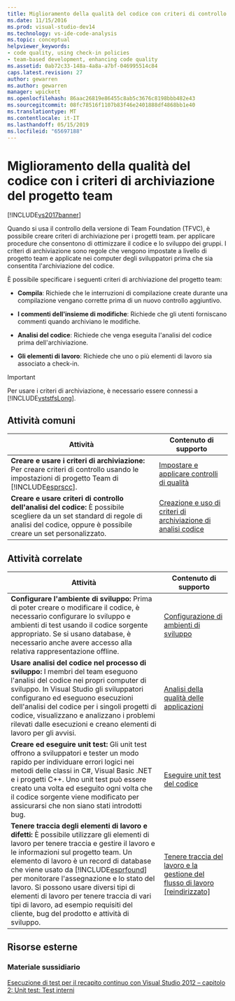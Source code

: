 ```yaml
---
title: Miglioramento della qualità del codice con criteri di controllo del progetto Team | Microsoft Docs
ms.date: 11/15/2016
ms.prod: visual-studio-dev14
ms.technology: vs-ide-code-analysis
ms.topic: conceptual
helpviewer_keywords:
- code quality, using check-in policies
- team-based development, enhancing code quality
ms.assetid: 0ab72c33-148a-4a8a-a7bf-046995514c84
caps.latest.revision: 27
author: gewarren
ms.author: gewarren
manager: wpickett
ms.openlocfilehash: 86aac26819e86455c8ab5c3676c8198bbb482e43
ms.sourcegitcommit: 08fc78516f1107b83f46e2401888df4868bb1e40
ms.translationtype: MT
ms.contentlocale: it-IT
ms.lasthandoff: 05/15/2019
ms.locfileid: "65697188"
---
```

# <a name="enhancing-code-quality-with-team-project-check-in-policies"></a>Miglioramento della qualità del codice con i criteri di archiviazione del progetto team
[!INCLUDE[vs2017banner](../includes/vs2017banner.md)]

Quando si usa il controllo della versione di Team Foundation (TFVC), è possibile creare criteri di archiviazione per i progetti team. per applicare procedure che consentono di ottimizzare il codice e lo sviluppo dei gruppi. I criteri di archiviazione sono regole che vengono impostate a livello di progetto team e applicate nei computer degli sviluppatori prima che sia consentita l'archiviazione del codice.  
  
 È possibile specificare i seguenti criteri di archiviazione del progetto team:  
  
- **Compila**: Richiede che le interruzioni di compilazione create durante una compilazione vengano corrette prima di un nuovo controllo aggiuntivo.  
  
- **I commenti dell'insieme di modifiche**: Richiede che gli utenti forniscano commenti quando archiviano le modifiche.  
  
- **Analisi del codice**: Richiede che venga eseguita l'analisi del codice prima dell'archiviazione.  
  
- **Gli elementi di lavoro**: Richiede che uno o più elementi di lavoro sia associato a check-in.  
  
> [!IMPORTANT]
> Per usare i criteri di archiviazione, è necessario essere connessi a [!INCLUDE[vststfsLong](../includes/vststfslong-md.md)].  
  
## <a name="common-tasks"></a>Attività comuni  
  
|Attività|Contenuto di supporto|  
|----------|------------------------|  
|**Creare e usare i criteri di archiviazione:** Per creare criteri di controllo usando le impostazioni di progetto Team di [!INCLUDE[esprscc](../includes/esprscc-md.md)].|[Impostare e applicare controlli di qualità](https://msdn.microsoft.com/library/bdc5666e-6cf0-45b2-a0a1-133c3f61e852)|  
|**Creare e usare criteri di controllo dell'analisi del codice:** È possibile scegliere da un set standard di regole di analisi del codice, oppure è possibile creare un set personalizzato.|[Creazione e uso di criteri di archiviazione di analisi codice](../code-quality/creating-and-using-code-analysis-check-in-policies.md)|  
  
## <a name="related-tasks"></a>Attività correlate  
  
|Attività|Contenuto di supporto|  
|----------|------------------------|  
|**Configurare l'ambiente di sviluppo:** Prima di poter creare o modificare il codice, è necessario configurare lo sviluppo e ambienti di test usando il codice sorgente appropriato. Se si usano database, è necessario anche avere accesso alla relativa rappresentazione offline.|[Configurazione di ambienti di sviluppo](https://msdn.microsoft.com/7b686610-d379-4ca0-9608-73ef0e576e3a)|  
|**Usare analisi del codice nel processo di sviluppo:** I membri del team eseguono l'analisi del codice nei propri computer di sviluppo. In Visual Studio gli sviluppatori configurano ed eseguono esecuzioni dell'analisi del codice per i singoli progetti di codice, visualizzano e analizzano i problemi rilevati dalle esecuzioni e creano elementi di lavoro per gli avvisi.|[Analisi della qualità delle applicazioni](../code-quality/analyzing-application-quality-by-using-code-analysis-tools.md)|  
|**Creare ed eseguire unit test:** Gli unit test offrono a sviluppatori e tester un modo rapido per individuare errori logici nei metodi delle classi in C#, Visual Basic .NET e i progetti C++. Uno unit test può essere creato una volta ed eseguito ogni volta che il codice sorgente viene modificato per assicurarsi che non siano stati introdotti bug.|[Eseguire unit test del codice](../test/unit-test-your-code.md)|  
|**Tenere traccia degli elementi di lavoro e difetti:** È possibile utilizzare gli elementi di lavoro per tenere traccia e gestire il lavoro e le informazioni sul progetto team. Un elemento di lavoro è un record di database che viene usato da [!INCLUDE[esprfound](../includes/esprfound-md.md)] per monitorare l'assegnazione e lo stato del lavoro. Si possono usare diversi tipi di elementi di lavoro per tenere traccia di vari tipi di lavoro, ad esempio requisiti del cliente, bug del prodotto e attività di sviluppo.|[Tenere traccia del lavoro e la gestione del flusso di lavoro &#91;reindirizzato&#93;](https://msdn.microsoft.com/d2d8637d-0ef8-4ca3-874e-a04713344032)|  
  
## <a name="external-resources"></a>Risorse esterne  
  
### <a name="guidance"></a>Materiale sussidiario  
 [Esecuzione di test per il recapito continuo con Visual Studio 2012 – capitolo 2: Unit test: Test interni](http://go.microsoft.com/fwlink/?LinkID=255188)
